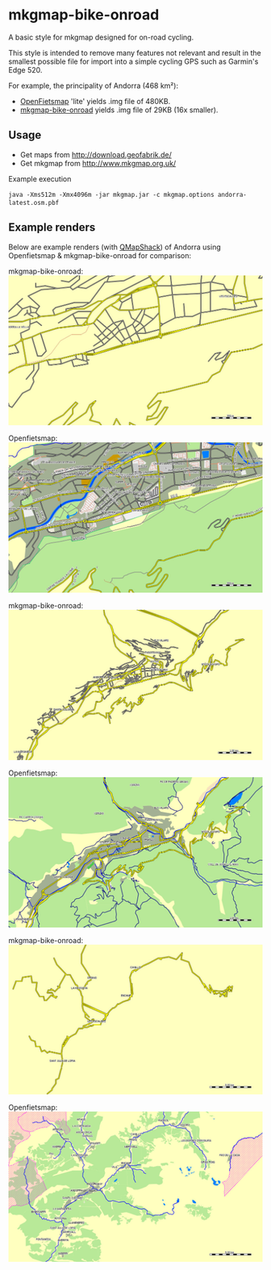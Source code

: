# mkgmap-bike-onroad

A basic style for mkgmap designed for on-road cycling.

This style is intended to remove many features not relevant and result in the smallest possible file for import into a simple cycling GPS such as Garmin's Edge 520.

For example, the principality of Andorra (468 km²):

- [OpenFietsmap](http://www.openfietsmap.nl/) 'lite' yields .img file of 480KB.
- [mkgmap-bike-onroad](https://github.com/raintonr/mkgmap-bike-onroad) yields .img file of 29KB (16x smaller).

## Usage

- Get maps from http://download.geofabrik.de/
- Get mkgmap from http://www.mkgmap.org.uk/

Example execution

```
java -Xms512m -Xmx4096m -jar mkgmap.jar -c mkgmap.options andorra-latest.osm.pbf
```

## Example renders

Below are example renders (with [QMapShack](https://bitbucket.org/maproom/qmapshack)) of Andorra using Openfietsmap & mkgmap-bike-onroad for comparison:

mkgmap-bike-onroad:
![Eg1](/examples/eg1.bike-onroad.jpg?raw=true)

Openfietsmap:
![Eg1](/examples/eg1.openfietsmap.jpg?raw=true)

mkgmap-bike-onroad:
![Eg2](/examples/eg2.bike-onroad.jpg?raw=true)

Openfietsmap:
![Eg2](/examples/eg2.openfietsmap.jpg?raw=true)

mkgmap-bike-onroad:
![Eg3](/examples/eg3.bike-onroad.jpg?raw=true)

Openfietsmap:
![Eg3](/examples/eg3.openfietsmap.jpg?raw=true)
